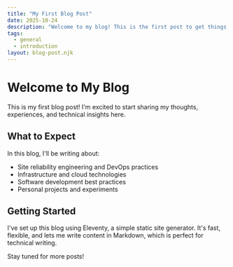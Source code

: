 ```yaml
---
title: "My First Blog Post"
date: 2025-10-24
description: "Welcome to my blog! This is the first post to get things started."
tags:
  - general
  - introduction
layout: blog-post.njk
---
```


# Welcome to My Blog

This is my first blog post! I'm excited to start sharing my thoughts, experiences, and technical insights here.

## What to Expect

In this blog, I'll be writing about:

- Site reliability engineering and DevOps practices
- Infrastructure and cloud technologies
- Software development best practices
- Personal projects and experiments

## Getting Started

I've set up this blog using Eleventy, a simple static site generator. It's fast, flexible, and lets me write content in Markdown, which is perfect for technical writing.

Stay tuned for more posts!
